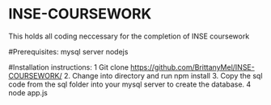 # INSE-COURSEWORK
This holds all coding neccessary for the completion of INSE coursework

#Prerequisites:
mysql server
nodejs

#Installation instructions:
1 Git clone https://github.com/BrittanyMel/INSE-COURSEWORK/
2. Change  into directory and run npm install
3. Copy the sql code from the sql folder into your mysql server to create the database.
4 node app.js
